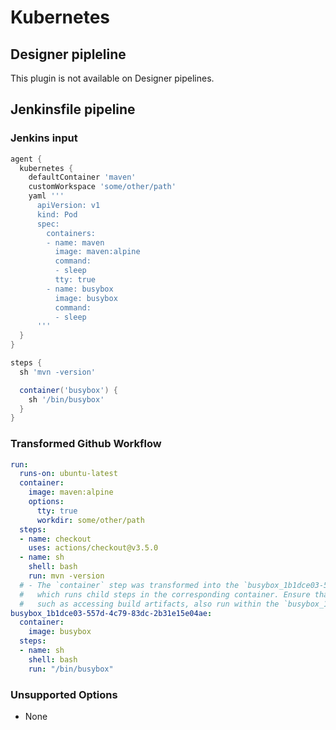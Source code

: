 # Kubernetes

## Designer pipleline

This plugin is not available on Designer pipelines.

## Jenkinsfile pipeline

### Jenkins input

```groovy
agent {
  kubernetes {
    defaultContainer 'maven'
    customWorkspace 'some/other/path'
    yaml '''
      apiVersion: v1
      kind: Pod
      spec:
        containers:
        - name: maven
          image: maven:alpine
          command:
          - sleep
          tty: true
        - name: busybox
          image: busybox
          command:
          - sleep
      '''
  }
}

steps {
  sh 'mvn -version'

  container('busybox') {
    sh '/bin/busybox'
  }
}
```

### Transformed Github Workflow

```yaml
run:
  runs-on: ubuntu-latest
  container:
    image: maven:alpine
    options:
      tty: true
      workdir: some/other/path
  steps:
  - name: checkout
    uses: actions/checkout@v3.5.0
  - name: sh
    shell: bash
    run: mvn -version
  # - The `container` step was transformed into the `busybox_1b1dce03-557d-4c79-83dc-2b31e15e04ae` job
  #   which runs child steps in the corresponding container. Ensure that all steps that depend on this job,
  #   such as accessing build artifacts, also run within the `busybox_1b1dce03-557d-4c79-83dc-2b31e15e04ae` job.
busybox_1b1dce03-557d-4c79-83dc-2b31e15e04ae:
  container:
    image: busybox
  steps:
  - name: sh
    shell: bash
    run: "/bin/busybox"
```

### Unsupported Options

- None
